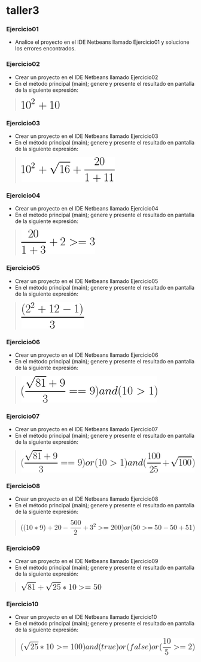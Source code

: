 # taller3

### Ejercicio01
- Analice el proyecto en el IDE Netbeans llamado Ejercicio01 y solucione los errores encontrados.

### Ejercicio02
- Crear un proyecto en el IDE Netbeans llamado Ejercicio02
- En el método principal (main); genere y presente el resultado en pantalla de la siguiente expresión:
> ![](https://github.com/IntroProgramacion-P-Oct20-Feb21/taller3/blob/main/imagenes/ejercicio2.png)
 
### Ejercicio03
- Crear un proyecto en el IDE Netbeans llamado Ejercicio03
- En el método principal (main); genere y presente el resultado en pantalla de la siguiente expresión:
> ![](https://github.com/IntroProgramacion-P-Oct20-Feb21/taller3/blob/main/imagenes/ejercicio3.png)
 
### Ejercicio04
- Crear un proyecto en el IDE Netbeans llamado Ejercicio04
- En el método principal (main); genere y presente el resultado en pantalla de la siguiente expresión:
> ![](https://github.com/IntroProgramacion-P-Oct20-Feb21/taller3/blob/main/imagenes/ejercicio4.png)

### Ejercicio05
- Crear un proyecto en el IDE Netbeans llamado Ejercicio05
- En el método principal (main); genere y presente el resultado en pantalla de la siguiente expresión:
> ![](https://github.com/IntroProgramacion-P-Oct20-Feb21/taller3/blob/main/imagenes/ejercicio5.png)


### Ejercicio06
- Crear un proyecto en el IDE Netbeans llamado Ejercicio06
- En el método principal (main); genere y presente el resultado en pantalla de la siguiente expresión:
> ![](https://github.com/IntroProgramacion-P-Oct20-Feb21/taller3/blob/main/imagenes/ejercicio6.png)


### Ejercicio07
- Crear un proyecto en el IDE Netbeans llamado Ejercicio07
- En el método principal (main); genere y presente el resultado en pantalla de la siguiente expresión:
> ![](https://github.com/IntroProgramacion-P-Oct20-Feb21/taller3/blob/main/imagenes/ejercicio7.png)


### Ejercicio08
- Crear un proyecto en el IDE Netbeans llamado Ejercicio08
- En el método principal (main); genere y presente el resultado en pantalla de la siguiente expresión:
> ![](https://github.com/IntroProgramacion-P-Oct20-Feb21/taller3/blob/main/imagenes/ejercicio8.png)


### Ejercicio09
- Crear un proyecto en el IDE Netbeans llamado Ejercicio09
- En el método principal (main); genere y presente el resultado en pantalla de la siguiente expresión:
> ![](https://github.com/IntroProgramacion-P-Oct20-Feb21/taller3/blob/main/imagenes/ejercicio9.png)


### Ejercicio10
- Crear un proyecto en el IDE Netbeans llamado Ejercicio10
- En el método principal (main); genere y presente el resultado en pantalla de la siguiente expresión:
> ![](https://github.com/IntroProgramacion-P-Oct20-Feb21/taller3/blob/main/imagenes/ejercicio10.png)